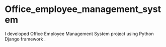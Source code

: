 # Office_employee_management_system
I developed  Office Employee Management System project using Python Django framework .
